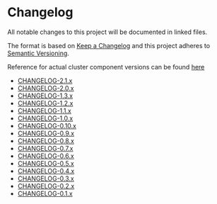 # Changelog

All notable changes to this project will be documented in linked files.

The format is based on [Keep a Changelog](http://keepachangelog.com/en/1.0.0/)
and this project adheres to [Semantic Versioning](http://semver.org/spec/v2.0.0.html).

Reference for actual cluster component versions can be found [here](docs/home/COMPONENTS.md)

- [CHANGELOG-2.1.x](./docs/changelogs/CHANGELOG-2.1.md)
- [CHANGELOG-2.0.x](./docs/changelogs/CHANGELOG-2.0.md)
- [CHANGELOG-1.3.x](./docs/changelogs/CHANGELOG-1.3.md)
- [CHANGELOG-1.2.x](./docs/changelogs/CHANGELOG-1.2.md)
- [CHANGELOG-1.1.x](./docs/changelogs/CHANGELOG-1.1.md)
- [CHANGELOG-1.0.x](./docs/changelogs/CHANGELOG-1.0.md)
- [CHANGELOG-0.10.x](./docs/changelogs/CHANGELOG-0.10.md)
- [CHANGELOG-0.9.x](./docs/changelogs/CHANGELOG-0.9.md)
- [CHANGELOG-0.8.x](./docs/changelogs/CHANGELOG-0.8.md)
- [CHANGELOG-0.7.x](./docs/changelogs/CHANGELOG-0.7.md)
- [CHANGELOG-0.6.x](./docs/changelogs/CHANGELOG-0.6.md)
- [CHANGELOG-0.5.x](./docs/changelogs/CHANGELOG-0.5.md)
- [CHANGELOG-0.4.x](./docs/changelogs/CHANGELOG-0.4.md)
- [CHANGELOG-0.3.x](./docs/changelogs/CHANGELOG-0.3.md)
- [CHANGELOG-0.2.x](./docs/changelogs/CHANGELOG-0.2.md)
- [CHANGELOG-0.1.x](./docs/changelogs/CHANGELOG-0.1.md)
